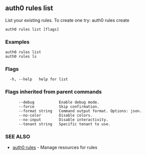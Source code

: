 ## auth0 rules list

List your existing rules. To create one try:
auth0 rules create

```
auth0 rules list [flags]
```

### Examples

```
auth0 rules list
auth0 rules ls
```

### Flags

```
  -h, --help   help for list
```

### Flags inherited from parent commands

```
      --debug           Enable debug mode.
      --force           Skip confirmation.
      --format string   Command output format. Options: json.
      --no-color        Disable colors.
      --no-input        Disable interactivity.
      --tenant string   Specific tenant to use.
```

### SEE ALSO

* [auth0 rules](auth0_rules.md)	 - Manage resources for rules
